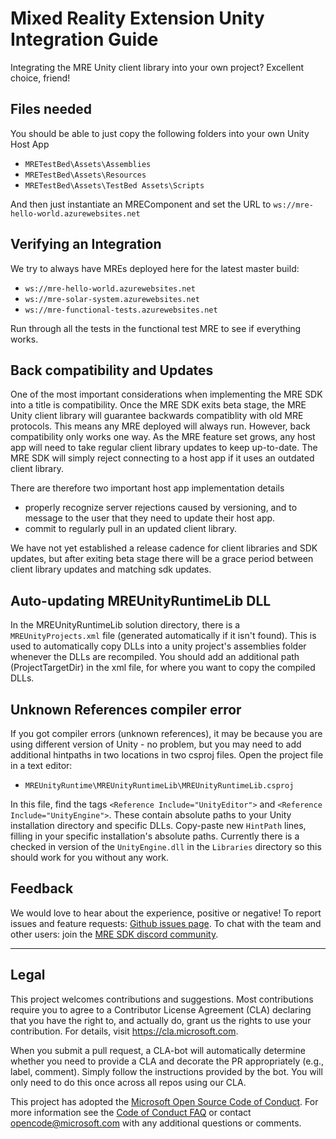 # Mixed Reality Extension Unity Integration Guide

Integrating the MRE Unity client library into your own project? Excellent 
choice, friend! 


## Files needed
You should be able to just copy the following folders into your own Unity
Host App
* `MRETestBed\Assets\Assemblies`
* `MRETestBed\Assets\Resources`
* `MRETestBed\Assets\TestBed Assets\Scripts`

And then just instantiate an MREComponent and set the URL to
`ws://mre-hello-world.azurewebsites.net`


## Verifying an Integration
We try to always have MREs deployed here for the latest master build:
* `ws://mre-hello-world.azurewebsites.net`
* `ws://mre-solar-system.azurewebsites.net`
* `ws://mre-functional-tests.azurewebsites.net`

Run through all the tests in the functional test MRE to see if everything
works.


## Back compatibility and Updates
One of the most important considerations when implementing the MRE SDK into a 
title is compatibility. Once the MRE SDK exits beta stage, the MRE Unity client
library will guarantee backwards compatiblity with old MRE protocols. This
means any MRE deployed will always run. However, back compatibility only works
one way. As the MRE feature set grows, any host app will need to take regular 
client library updates to keep up-to-date. The MRE SDK will simply reject
connecting to a host app if it uses an outdated client library. 

There are therefore two important host app implementation details
* properly recognize server rejections caused by versioning, and to message to 
the user that they need to update their host app.
* commit to regularly pull in an updated client library.

We have not yet established a release cadence for client libraries and SDK
updates, but after exiting beta stage there will be a grace period between
client library updates and matching sdk updates. 


## Auto-updating MREUnityRuntimeLib DLL
In the MREUnityRuntimeLib solution directory, there is a `MREUnityProjects.xml`
file (generated automatically if it isn't found). This is used to automatically
copy DLLs into a unity project's assemblies folder whenever the DLLs are
recompiled. You should add an additional path (ProjectTargetDir) in the xml
file, for where you want to copy the compiled DLLs.


## Unknown References compiler error
If you got compiler errors (unknown references), it may be because you are 
using different version of Unity - no problem, but you may need to add 
additional hintpaths in two locations in two csproj files. Open the project 
file in a text editor:

* `MREUnityRuntime\MREUnityRuntimeLib\MREUnityRuntimeLib.csproj`

In this file, find the tags `<Reference Include="UnityEditor">` and 
`<Reference Include="UnityEngine">`. These contain absolute paths to your 
Unity installation directory and specific DLLs. Copy-paste new `HintPath` 
lines, filling in your specific installation's absolute paths.  Currently 
there is a checked in version of the `UnityEngine.dll` in the `Libraries`
directory so this should work for you without any work.



## Feedback
We would love to hear about the experience, positive or negative! To report
issues and feature requests: [Github issues page](
https://github.com/microsoft/mixed-reality-extension-sdk/issues). To chat with
the team and other users: join the [MRE SDK discord community](
https://discord.gg/ypvBkWz).






---
## Legal
This project welcomes contributions and suggestions.  Most contributions require you to agree to a
Contributor License Agreement (CLA) declaring that you have the right to, and actually do, grant us
the rights to use your contribution. For details, visit https://cla.microsoft.com.

When you submit a pull request, a CLA-bot will automatically determine whether you need to provide
a CLA and decorate the PR appropriately (e.g., label, comment). Simply follow the instructions
provided by the bot. You will only need to do this once across all repos using our CLA.

This project has adopted the [Microsoft Open Source Code of Conduct](https://opensource.microsoft.com/codeofconduct/).
For more information see the [Code of Conduct FAQ](https://opensource.microsoft.com/codeofconduct/faq/) or
contact [opencode@microsoft.com](mailto:opencode@microsoft.com) with any additional questions or comments.
